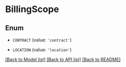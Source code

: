 # BillingScope


## Enum

* `CONTRACT` (value: `'contract'`)

* `LOCATION` (value: `'location'`)

[[Back to Model list]](../README.md#documentation-for-models) [[Back to API list]](../README.md#documentation-for-api-endpoints) [[Back to README]](../README.md)


